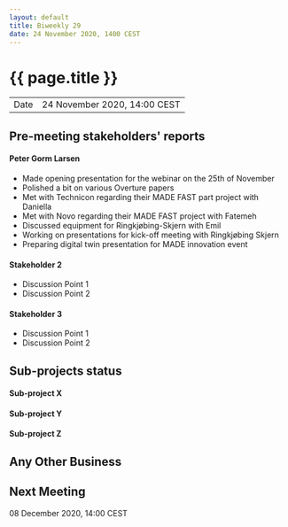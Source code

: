 ```yaml
---
layout: default
title: Biweekly 29
date: 24 November 2020, 1400 CEST
---
```


<script src="https://code.jquery.com/jquery-1.11.1.min.js">
</script>
<script src="/javascripts/edit.js"></script>
<script>setEditButonNm();</script>

# {{ page.title }}

|||
|---|---|
| Date | 24 November 2020, 14:00 CEST |


## Pre-meeting stakeholders' reports

<!-- Please keep in mind that the minutes are publicly available.-->

#### Peter Gorm Larsen
* Made opening presentation for the webinar on the 25th of November
* Polished a bit on various Overture papers
* Met with Technicon regarding their MADE FAST part project with Daniella
* Met with Novo regarding their MADE FAST project with Fatemeh
* Discussed equipment for Ringkjøbing-Skjern with Emil
* Working on presentations for kick-off meeting with Ringkjøbing Skjern
* Preparing digital twin presentation for MADE innovation event

#### Stakeholder 2
* Discussion Point 1
* Discussion Point 2

#### Stakeholder 3
* Discussion Point 1
* Discussion Point 2


## Sub-projects status


#### Sub-project X

#### Sub-project Y

#### Sub-project Z

##  Any Other Business

Next Meeting
------------

08 December 2020, 14:00 CEST


<div id="edit_page_div"></div>
